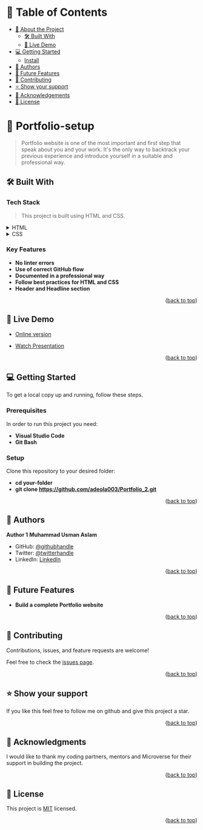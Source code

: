<a name="readme-top"></a>

# 📗 Table of Contents

- [📖 About the Project](#about-project)
  - [🛠 Built With](#built-with)
  - [🚀 Live Demo](#live-demo)
- [💻 Getting Started](#getting-started)
  - [Install](#install)
- [👥 Authors](#authors)
- [🔭 Future Features](#future-features)
- [🤝 Contributing](#contributing)
- [⭐️ Show your support](#support)
- [🙏 Acknowledgements](#acknowledgements)
- [📝 License](#license)

# 📖 Portfolio-setup <a name="about-project"></a>

> Portfolio website is one of the most important and first step that speak about you and your work. It's the only way to backtrack your previous experience and introduce yourself in a suitable and professional way.


## 🛠 Built With <a name="built-with"></a>

### Tech Stack <a name="tech-stack"></a>

> This project is built using HTML and CSS. 

<details>
  <summary>HTML</summary>
  <ul>
    <li><a href="https://html.com/#What_is_HTML">index.html</a></li>
  </ul>
</details>

<details>
  <summary>CSS</summary>
  <ul>
    <li><a href="https://html.com/css/#What_is_CSS">style.css</a></li>
  </ul>
</details>

### Key Features <a name="key-features"></a>

- **No linter errors**
- **Use of correct GitHub flow**
- **Documented in a professional way**
- **Follow best practices for HTML and CSS**
- **Header and Headline section**

<p align="right">(<a href="#readme-top">back to top</a>)</p>

## 🚀 Live Demo <a name="live-demo"></a>

- [<a href="" target="_blank">Online version</a>](#)

- [Watch Presentation](#)

<p align="right">(<a href="#readme-top">back to top</a>)</p>

## 💻 Getting Started <a name="getting-started"></a>

To get a local copy up and running, follow these steps.

### Prerequisites

In order to run this project you need:

- **Visual Studio Code**
- **Git Bash**

### Setup

Clone this repository to your desired folder:
- **cd your-folder**
- **git clone https://github.com/adeola003/Portfolio_2.git**

<p align="right">(<a href="#readme-top">back to top</a>)</p>

## 👥 Authors <a name="authors"></a>

 **Author 1** **Muhammad Usman Aslam**

- GitHub: [@githubhandle](https://github.com/adeola003)
- Twitter: [@twitterhandle](https://twitter.com/khadaf6)
- LinkedIn: [LinkedIn](https://www.linkedin.com/in/abdel-khafid-salaou-a18396161)

<p align="right">(<a href="#readme-top">back to top</a>)</p>

## 🔭 Future Features <a name="future-features"></a>

- **Build a complete Portfolio website**

<p align="right">(<a href="#readme-top">back to top</a>)</p>

## 🤝 Contributing <a name="contributing"></a>

Contributions, issues, and feature requests are welcome!

Feel free to check the [issues page](../../issues/).

<p align="right">(<a href="#readme-top">back to top</a>)</p>

## ⭐️ Show your support <a name="support"></a>

If you like this feel free to follow me on github and give this project a star.

<p align="right">(<a href="#readme-top">back to top</a>)</p>

## 🙏 Acknowledgments <a name="acknowledgements"></a>

I would like to thank my coding partners, mentors and Microverse for their support in building the project.

<p align="right">(<a href="#readme-top">back to top</a>)</p>

## 📝 License <a name="license"></a>

This project is [MIT](./LICENSE.md) licensed.

<p align="right">(<a href="#readme-top">back to top</a>)</p>